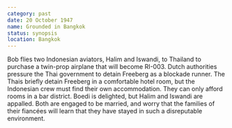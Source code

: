 ```yaml
---
category: past
date: 20 October 1947
name: Grounded in Bangkok
status: synopsis
location: Bangkok
---
```

Bob flies two Indonesian aviators, Halim and Iswandi,
to Thailand to purchase a twin-prop airplane that will
become RI-003. Dutch authorities pressure the Thai government to detain
Freeberg as a blockade runner. The Thais briefly detain Freeberg in a
comfortable hotel room, but the Indonesian crew must find their own
accommodation. They can only afford rooms in a bar district. Boedi is
delighted, but Halim and Iswandi are appalled. Both are engaged to be
married, and worry that the families of their fiancées will learn that
they have stayed in such a disreputable environment.

